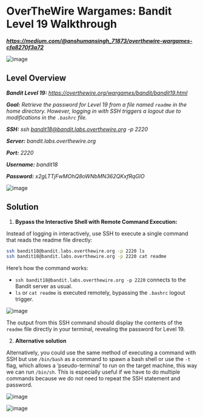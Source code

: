 # OverTheWire Wargames: Bandit Level 19 Walkthrough
***https://medium.com/@anshumansingh_71873/overthewire-wargames-cfa8270f3a72***

![image](https://github.com/user-attachments/assets/ff8e3325-dd82-427c-86c4-09027ff3c5c5)

## Level Overview
***Bandit Level 19:** https://overthewire.org/wargames/bandit/bandit19.html*

***Goal:** Retrieve the password for Level 19 from a file named `readme` in the home directory. However, logging in with SSH triggers a logout due to modifications in the `.bashrc` file.*

***SSH:** ssh bandit18@bandit.labs.overthewire.org -p 2220*

***Server:** bandit.labs.overthewire.org*

***Port:** 2220*

***Username:** bandit18*

***Password:** x2gLTTjFwMOhQ8oWNbMN362QKxfRqGlO*

![image](https://github.com/user-attachments/assets/a466b550-fd7e-4d7b-b642-233f673d4be0)

## Solution
1. **Bypass the Interactive Shell with Remote Command Execution:**
   
Instead of logging in interactively, use SSH to execute a single command that reads the readme file directly:

```bash
ssh bandit18@bandit.labs.overthewire.org -p 2220 ls
ssh bandit18@bandit.labs.overthewire.org -p 2220 cat readme
```

Here’s how the command works:

- `ssh bandit18@bandit.labs.overthewire.org -p 2220` connects to the Bandit server as usual.
- `ls` or `cat readme` is executed remotely, bypassing the `.bashrc` logout trigger.

![image](https://github.com/user-attachments/assets/cde698e0-23c3-43f8-b9f4-e33c78b2ea92)

The output from this SSH command should display the contents of the `readme` file directly in your terminal, revealing the password for Level 19.

2. **Alternative solution**
   
Alternatively, you could use the same method of executing a command with SSH but use `/bin/bash` as a command to spawn a bash shell or use the `-t` flag, which allows a ‘pseudo-terminal’ to run on the target machine, this way we can run `/bin/sh`. This is especially useful if we have to do multiple commands because we do not need to repeat the SSH statement and password.

![image](https://github.com/user-attachments/assets/e774d6ed-8f5b-432c-9c51-0fc9fed571ef)

![image](https://github.com/user-attachments/assets/4676ff55-8f95-45b6-b60a-4918952fced2)
